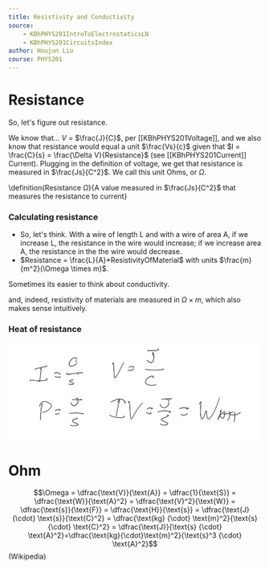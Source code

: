 ```yaml
---
title: Resistivity and Conductivity
source: 
    - KBhPHYS201IntroToElectrostaticsLN
    - KBhPHYS201CircuitsIndex
author: Houjun Liu
course: PHYS201
---
```


# Resistance
So, let's figure out resistance.

We know that...  $V$ = $\frac{J}{C}$, per [[KBhPHYS201Voltage]], and we also know that resistance would equal a unit $\frac{Vs}{c}$ given that $I = \frac{C}{s} = \frac{\Delta V}{Resistance}$ (see [[KBhPHYS201Current]] Current). Plugging in the definition of voltage, we get that resistance is measured in $\frac{Js}{C^2}$. We call this unit Ohms, or $\Omega$.

\definition{Resistance $\Omega$}{A value measured in $\frac{Js}{C^2}$ that measures the resistance to current}

### Calculating resistance
* So, let's think. With a wire of length L and with a wire of area A, if we increase L, the resistance in the wire would increase; if we increase area A, the resistance in the the wire would decrease.
* $Resistance = \frac{L}{A}*ResistivityOfMaterial$ with units $\frac{m}{m^2}(\Omega \times m)$.

Sometimes its easier to think about conductivity.
    
and, indeed, resistivity of materials are measured in $\Omega \times m$, which also makes sense intuitively.

### Heat of resistance
![KBe20phys250srcHeatFromResistors.png](KBe20phys250srcHeatFromResistors.png)

# Ohm
$$\Omega = \dfrac{\text{V}}{\text{A}} = \dfrac{1}{\text{S}} = \dfrac{\text{W}}{\text{A}^2} = \dfrac{\text{V}^2}{\text{W}} = \dfrac{\text{s}}{\text{F}} = \dfrac{\text{H}}{\text{s}} = \dfrac{\text{J} {\cdot} \text{s}}{\text{C}^2} = \dfrac{\text{kg} {\cdot} \text{m}^2}{\text{s} {\cdot} \text{C}^2} = \dfrac{\text{J}}{\text{s} {\cdot} \text{A}^2}=\dfrac{\text{kg}{\cdot}\text{m}^2}{\text{s}^3 {\cdot} \text{A}^2}$$ (Wikipedia)
